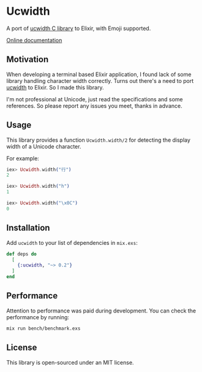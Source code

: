 # Ucwidth

A port of [ucwidth C library](https://www.cl.cam.ac.uk/~mgk25/ucs/wcwidth.c) to Elixir, with Emoji supported.

[Online documentation](https://hexdocs.pm/ucwidth/Ucwidth.html)

## Motivation

When developing a terminal based Elixir application, I found lack of some library handling character width correctly. Turns out there's a need to port [ucwidth](https://www.cl.cam.ac.uk/~mgk25/ucs/wcwidth.c) to Elixir. So I made this library.

I'm not professional at Unicode, just read the specifications and some references. So please report any issues you meet, thanks in advance.

## Usage

This library provides a function `Ucwidth.width/2` for detecting the display width of a Unicode character.

For example:

```elixir
iex> Ucwidth.width("行")
2

iex> Ucwidth.width("h")
1

iex> Ucwidth.width("\x0C")
0
```

## Installation

Add `ucwidth` to your list of dependencies in `mix.exs`:

```elixir
def deps do
  [
    {:ucwidth, "~> 0.2"}
  ]
end
```

## Performance

Attention to performance was paid during development. You can check the performance by running:

```sh
mix run bench/benchmark.exs
```

## License

This library is open-sourced under an MIT license.
